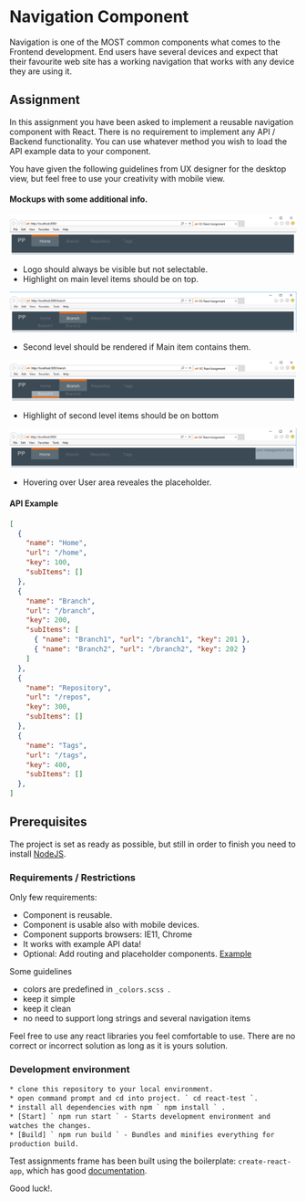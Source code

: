 # Navigation Component

Navigation is one of the MOST common components what comes to the Frontend development. End users have
several devices and expect that their favourite web site has a working navigation that
works with any device they are using it.

## Assignment

In this assignment you have been asked to implement a reusable navigation component with React.
There is no requirement to implement any API / Backend functionality. 
You can use whatever method you wish to load the API example data to your component.

You have given the following guidelines from UX designer for the desktop view, 
but feel free to use your creativity with mobile view.

#### Mockups with some additional info.

![Navigation 1st level](./assignment/img/design/selected_1st_lvl_small.png)
- Logo should always be visible but not selectable.
- Highlight on main level items should be on top.

![Navigation 1st level with submenu](./assignment/img/design/selected_with_2nd_lvl_small.png)
- Second level should be rendered if Main item contains them.

![Navigation 2nd level highlighted](./assignment/img/design/2nd_lvl_highlighted_small.png)
- Highlight of second level items should be on bottom

![Navigation User area placeholder](./assignment/img/design/highlighted_ua_small.png)
- Hovering over User area reveales the placeholder.

#### API Example


```json
[
  {
    "name": "Home",
    "url": "/home",
    "key": 100,
    "subItems": []
  },
  {
    "name": "Branch",
    "url": "/branch",
    "key": 200,
    "subItems": [
      { "name": "Branch1", "url": "/branch1", "key": 201 },
      { "name": "Branch2", "url": "/branch2", "key": 202 }
    ]
  },
  {
    "name": "Repository",
    "url": "/repos",
    "key": 300,
    "subItems": []
  },
  {
    "name": "Tags",
    "url": "/tags",
    "key": 400,
    "subItems": []
  },
]
```


## Prerequisites

  The project is set as ready as possible, but still in order to finish you need to install [NodeJS](https://nodejs.org/en/).


### Requirements / Restrictions

Only few requirements:

  * Component is reusable.
  * Component is usable also with mobile devices.
  * Component supports browsers: IE11, Chrome
  * It works with example API data!
  * Optional: Add routing and placeholder components. [Example](./assignment/img/design/2nd_lvl_highlighted.png)

Some guidelines

  + colors are predefined in `_colors.scss `.
  + keep it simple
  + keep it clean
  + no need to support long strings and several navigation items

  Feel free to use any react libraries you feel comfortable to use. 
  There are no correct or incorrect solution as long as it is yours solution.

### Development environment

    * clone this repository to your local environment.
    * open command prompt and cd into project. ` cd react-test `.
    * install all dependencies with npm ` npm install ` .
    * [Start] ` npm run start ` - Starts development environment and watches the changes.
    * [Build] ` npm run build ` - Bundles and minifies everything for production build.


Test assignments frame has been built using the boilerplate: ` create-react-app `, which
has good [documentation](https://github.com/facebookincubator/create-react-app).


Good luck!.
